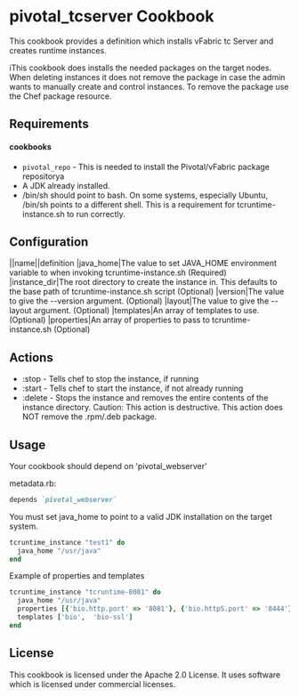 pivotal_tcserver Cookbook
=========================
This cookbook provides a definition which installs vFabric tc Server and creates runtime instances.

iThis cookbook does installs the needed packages on the target nodes. When deleting instances it does not remove the package in case the admin wants to manually create and control instances. To remove the package use the Chef package resource.

Requirements
------------
#### cookbooks
- `pivotal_repo` - This is needed to install the Pivotal/vFabric package repositorya
- A JDK already installed.
- /bin/sh should point to bash. On some systems, especially Ubuntu, /bin/sh points to a different shell. This is a requirement for tcruntime-instance.sh to run correctly.

Configuration
-------------
||name||definition
|java_home|The value to set JAVA_HOME environment variable to when invoking tcruntime-instance.sh (Required)
|instance_dir|The root directory to create the instance in. This defaults to the base path of tcruntime-instance.sh script (Optional)
|version|The value to give the --version argument. (Optional)
|layout|The value to give the --layout argument. (Optional)
|templates|An array of templates to use. (Optional)
|properties|An array of properties to pass to tcruntime-instance.sh (Optional)

Actions
-------
- :stop - Tells chef to stop the instance, if running
- :start - Tells chef to start the instance, if not already running
- :delete - Stops the instance and removes the entire contents of the instance directory. Caution: This action is destructive. This action does NOT remove the .rpm/.deb package.

Usage
-----
Your cookbook should depend on 'pivotal_webserver'

metadata.rb:
```ruby
depends `pivotal_webserver`
```
You must set java_home to point to a valid JDK installation on the target system.

```ruby
tcruntime_instance "test1" do
  java_home "/usr/java"
end

```

Example of properties and templates
```ruby
tcruntime_instance "tcruntime-8081" do
  java_home "/usr/java"
  properties [{'bio.http.port' => '8081'}, {'bio.httpS.port' => '8444'}, {'base.jmx.port' => '6970'}]
  templates ['bio',  'bio-ssl']
end
```

License
-------
This cookbook is licensed under the Apache 2.0 License. It uses software which is licensed under commercial licenses.


